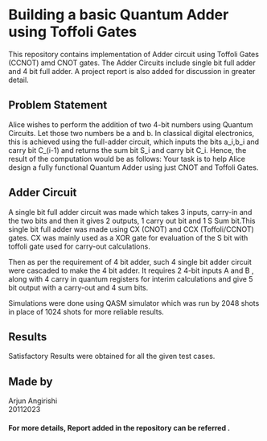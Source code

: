 # Building a basic Quantum Adder using Toffoli Gates

This repository contains implementation of Adder circuit using Toffoli Gates (CCNOT) amd CNOT gates. The Adder Circuits include single bit full adder and 4 bit full adder.
A project report is also added for discussion in greater detail.

## Problem Statement

Alice wishes to perform the addition of two 4-bit numbers using Quantum Circuits. Let those two numbers be a and b. In classical digital electronics, this is achieved using the full-adder circuit, which inputs the bits a_i,b_i and carry bit C_(i-1) and returns the sum bit S_i and carry bit C_i. Hence, the result of the computation would be as follows: Your task is to help Alice design a fully functional Quantum Adder using just CNOT and Toffoli Gates.

## Adder Circuit 

A single bit full adder circuit was made which takes 3 inputs, carry-in and the two bits and then it gives 2 outputs, 1 carry out bit and 1 S Sum bit.This single bit full adder was made using CX (CNOT) and CCX (Toffoli/CCNOT) gates. CX was mainly used as a XOR gate for evaluation of the S bit with toffoli gate used for carry-out calculations.

Then as per the requirement of 4 bit adder, such 4 single bit adder circuit were cascaded to make the 4 bit adder. It requires 2 4-bit inputs A and B , along with 4 carry in quantum registers for interim calculations and give 5 bit output with a carry-out and 4 sum bits. 
 
Simulations were done using QASM simulator which was run by 2048 shots in place of 1024 shots for more reliable results.

## Results 

Satisfactory Results were obtained for all the given test cases. 

## Made by
Arjun Angirishi <br>
20112023 <br>

#### For more details, Report added in the repository can be referred .